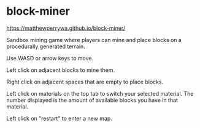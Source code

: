 # block-miner
https://matthewperrywa.github.io/block-miner/

Sandbox mining game where players can mine and place blocks on a procedurally generated terrain.

Use WASD or arrow keys to move.

Left click on adjacent blocks to mine them.

Right click on adjacent spaces that are empty to place blocks.

Left click on materials on the top tab to switch your selected material. The number displayed is the amount of available blocks you have in that material.

Left click on "restart" to enter a new map.
